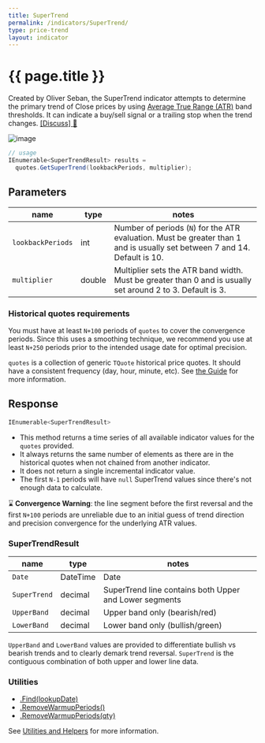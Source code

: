 ```yaml
---
title: SuperTrend
permalink: /indicators/SuperTrend/
type: price-trend
layout: indicator
---
```


# {{ page.title }}

Created by Oliver Seban, the SuperTrend indicator attempts to determine the primary trend of Close prices by using [Average True Range (ATR)](../Atr#content) band thresholds.
It can indicate a buy/sell signal or a trailing stop when the trend changes.
[[Discuss] :speech_balloon:]({{site.github.repository_url}}/discussions/235 "Community discussion about this indicator")

![image]({{site.baseurl}}/assets/charts/SuperTrend.png)

```csharp
// usage
IEnumerable<SuperTrendResult> results =
  quotes.GetSuperTrend(lookbackPeriods, multiplier);
```

## Parameters

| name | type | notes
| -- |-- |--
| `lookbackPeriods` | int | Number of periods (`N`) for the ATR evaluation.  Must be greater than 1 and is usually set between 7 and 14.  Default is 10.
| `multiplier` | double | Multiplier sets the ATR band width.  Must be greater than 0 and is usually set around 2 to 3.  Default is 3.

### Historical quotes requirements

You must have at least `N+100` periods of `quotes` to cover the convergence periods.  Since this uses a smoothing technique, we recommend you use at least `N+250` periods prior to the intended usage date for optimal precision.

`quotes` is a collection of generic `TQuote` historical price quotes.  It should have a consistent frequency (day, hour, minute, etc).  See [the Guide]({{site.baseurl}}/guide/#historical-quotes) for more information.

## Response

```csharp
IEnumerable<SuperTrendResult>
```

- This method returns a time series of all available indicator values for the `quotes` provided.
- It always returns the same number of elements as there are in the historical quotes when not chained from another indicator.
- It does not return a single incremental indicator value.
- The first `N-1` periods will have `null` SuperTrend values since there's not enough data to calculate.

:hourglass: **Convergence Warning**: the line segment before the first reversal and the first `N+100` periods are unreliable due to an initial guess of trend direction and precision convergence for the underlying ATR values.

### SuperTrendResult

| name | type | notes
| -- |-- |--
| `Date` | DateTime | Date
| `SuperTrend` | decimal | SuperTrend line contains both Upper and Lower segments
| `UpperBand` | decimal | Upper band only (bearish/red)
| `LowerBand` | decimal | Lower band only (bullish/green)

`UpperBand` and `LowerBand` values are provided to differentiate bullish vs bearish trends and to clearly demark trend reversal.  `SuperTrend` is the contiguous combination of both upper and lower line data.

### Utilities

- [.Find(lookupDate)]({{site.baseurl}}/utilities#find-indicator-result-by-date)
- [.RemoveWarmupPeriods()]({{site.baseurl}}/utilities#remove-warmup-periods)
- [.RemoveWarmupPeriods(qty)]({{site.baseurl}}/utilities#remove-warmup-periods)

See [Utilities and Helpers]({{site.baseurl}}/utilities#utilities-for-indicator-results) for more information.
